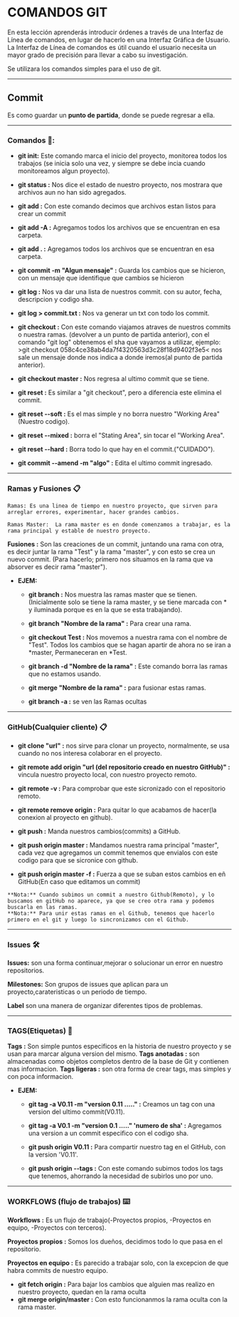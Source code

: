 # COMANDOS GIT

 En esta lección aprenderás introducir órdenes a través de una Interfaz de Línea de comandos, en lugar de hacerlo en una Interfaz Gráfica de Usuario. La Interfaz de Línea de comandos es útil cuando el usuario necesita un mayor grado de precisión para llevar a cabo su investigación.

 Se utilizara los comandos simples para el uso de git.

------

## Commit  

 Es como guardar un **punto de partida**, donde se puede regresar a ella.

------

### Comandos 🔧:

*  **git init:** Este comando marca el inicio del proyecto, monitorea todos los trabajos (se inicia solo una vez, y siempre se debe incia cuando monitoreamos algun proyecto).

* **git status :** Nos dice el estado de nuestro proyecto, nos mostrara que archivos aun no han sido agregados.

* **git add :** Con este comando decimos que archivos estan listos para crear un commit

* **git add -A :** Agregamos todos los archivos que se encuentran en esa carpeta.

* **git add . :** Agregamos todos los archivos que se encuentran en esa carpeta. 

* **git commit -m "Algun mensaje" :** Guarda los cambios que se hicieron, con un mensaje que identifique que cambios se hicieron

* **git log :** Nos va dar una lista de nuestros commit. con su autor, fecha, descripcion y codigo sha.

* **git log > commit.txt :** Nos va generar un txt con todo los commit.

* **git checkout :** Con este comando  viajamos atraves de nuestros commits o nuestra ramas. (devolver a un punto de partida anterior),
             con el comando "git log" obtenemos el sha que vayamos a utilizar, ejemplo: 
               >git checkout 058c4ce38ab4da7f4320563d3c28f18d9402f3e5< nos sale un mensaje donde nos indica a donde iremos(al punto de partida anterior).

* **git checkout master :** Nos regresa al ultimo commit que se tiene.

* **git reset :** Es similar a "git checkout", pero a diferencia este elimina el commit.

* **git reset --soft :** Es el mas simple y no borra nuestro "Working Area"(Nuestro codigo).
* **git reset --mixed :** borra el "Stating Area", sin tocar el "Working Area".
* **git reset --hard :** Borra todo lo que hay en el commit.("CUIDADO").

* **git commit --amend -m "algo" :** Edita el ultimo commit ingresado.

------

### Ramas y Fusiones 📋

```
Ramas: Es una linea de tiempo en nuestro proyecto, que sirven para arreglar errores, experimentar, hacer grandes cambios.

Ramas Master:  La rama master es en donde comenzamos a trabajar, es la rama principal y estable de nuestro proyecto.
```
**Fusiones :** Son las creaciones de un commit, juntando una rama con otra, es decir juntar la rama "Test" y la rama "master", y con esto se crea
          un nuevo commit. (Para hacerlo; primero nos situamos en la rama que va absorver es decir rama "master").

* **EJEM:**

    * **git branch :** Nos muestra las ramas master que se tienen.(Inicialmente solo se tiene la rama master, y se tiene marcada con * y iluminada porque
               es en la que se esta trabajando).

    * **git branch "Nombre de la rama" :** Para crear una rama.
    * **git checkout Test :** Nos movemos a nuestra rama con el nombre de "Test". Todos los cambios que se hagan apartir de ahora no se iran a *master, 
              Permaneceran en *Test.

    * **git branch -d "Nombre de la rama" :** Este comando borra las ramas que no estamos usando.
          
    * **git merge "Nombre de la rama" :** para fusionar estas ramas.

    * **git branch -a :** se ven las Ramas ocultas 

------

### GitHub(Cualquier cliente) 📋

* **git clone "url" :** nos sirve para clonar un proyecto, normalmente, se usa cuando no nos interesa colaborar en el proyecto.
* **git remote add origin "url (del repositorio creado en nuestro GitHub)" :** vincula nuestro proyecto local, con nuestro proyecto remoto.
* **git remote -v :** Para comprobar que este sicronizado con el repositorio remoto.
* **git remote remove origin :** Para quitar lo que acabamos de hacer(la conexion al proyecto en github).

* **git push :** Manda nuestros cambios(commits) a GitHub.
* **git push origin master :** Mandamos nuestra rama principal "master", cada vez que agregamos un commit tenemos que envialos con este codigo para que se sicronice con github.
* **git push origin master -f :** Fuerza a que se suban estos cambios en eñ GitHub(En caso que editamos un commit) 

```
**Nota:** Cuando subimos un commit a nuestro Github(Remoto), y lo buscamos en gitHub no aparece, ya que se creo otra rama y podemos buscarla en las ramas.
**Nota:** Para unir estas ramas en el Github, tenemos que hacerlo primero en el git y luego lo sincronizamos con el Github.
```
------

### Issues 🛠️

**Issues:** son una forma continuar,mejorar o solucionar un error en nuestro repositorios.

**Milestones:** Son grupos de issues que aplican para un proyecto,carateristicas o un periodo de tiempo.

**Label** son una manera de organizar diferentes tipos de problemas.    

------

### TAGS(Etiquetas) 📌

**Tags :** Son simple puntos especificos en la historia de nuestro proyecto y se usan para marcar alguna version del mismo.
**Tags anotadas :** son almacenadas como objetos completos dentro de la base de Git y contienen mas informacion.
**Tags ligeras :** son otra forma de crear tags, mas simples y con poca informacion.

* **EJEM:**

   * **git tag -a V0.11 -m "version 0.11 ....." :** Creamos un tag con una version del ultimo commit(V0.11).

   * **git tag -a V0.1 -m "version 0.1 ....." 'numero de sha' :** Agregamos una version a un commit especifico con el codigo sha.

   * **git push origin V0.11 :** Para compartir nuestro tag en el GitHub, con la version 'V0.11'.

   * **git push origin --tags :** Con este comando subimos todos los tags que tenemos, ahorrando la necesidad de subirlos uno por uno.

------

### WORKFLOWS (flujo de trabajos) ⌨️

**Workflows :** Es un flujo de trabajo(-Proyectos propios, -Proyectos en equipo, -Proyectos con terceros).

**Proyectos propios :** Somos los dueños, decidimos todo lo que pasa en el repositorio.

**Proyectos en equipo :** Es parecido a trabajar solo, con la excepcion de que habra commits de nuestro equipo.

* **git fetch origin :** Para bajar los cambios que alguien mas realizo en nuestro proyecto, quedan en la rama oculta
* **git merge origin/master :** Con esto funcionanmos la rama oculta con la rama master.


